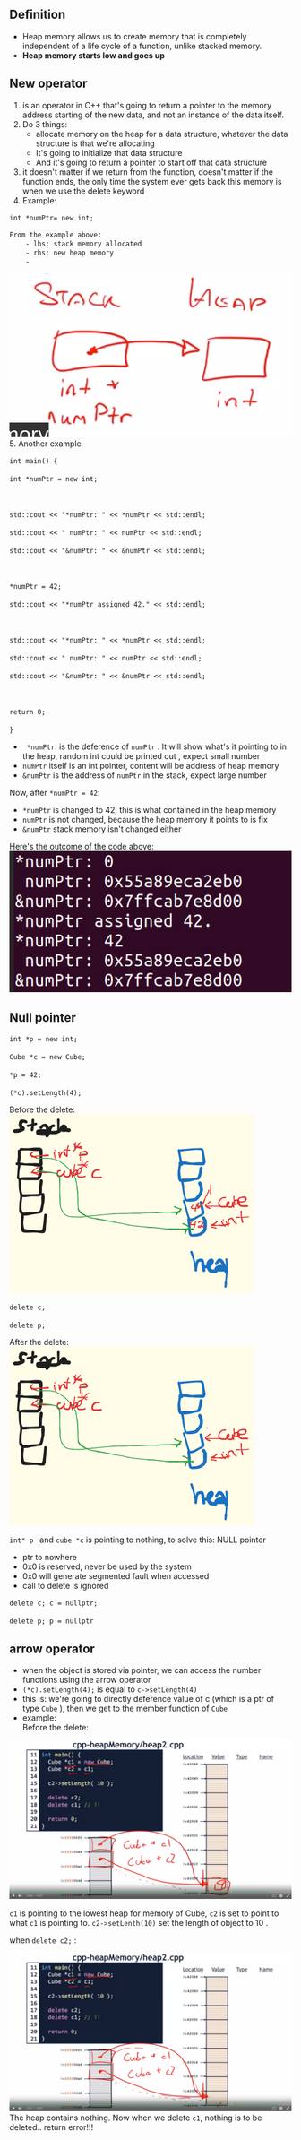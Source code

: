 ## Definition

- Heap memory allows us to create memory that is completely independent of a life cycle of a function, unlike stacked memory.
- **Heap memory starts low and goes up**

## New operator

1. is an operator in C++ that's going to return a pointer to the memory address starting of the new data, and not an instance of the data itself.
2. Do 3 things:
   - allocate memory on the heap for a data structure, whatever the data structure is that we're allocating
   - It's going to initialize that data structure
   - And it's going to return a pointer to start off that data structure
3. it doesn't matter if we return from the function, doesn't matter if the function ends, the only time the system ever gets back this memory is when we use the delete keyword
4. Example:

```
int *numPtr= new int;
```

    From the example above:
    	- lhs: stack memory allocated
    	- rhs: new heap memory
    	-

![image](../../img/heap.png) 
5. Another example

```
int main() {

int *numPtr = new int;



std::cout << "*numPtr: " << *numPtr << std::endl;

std::cout << " numPtr: " << numPtr << std::endl;

std::cout << "&numPtr: " << &numPtr << std::endl;



*numPtr = 42;

std::cout << "*numPtr assigned 42." << std::endl;



std::cout << "*numPtr: " << *numPtr << std::endl;

std::cout << " numPtr: " << numPtr << std::endl;

std::cout << "&numPtr: " << &numPtr << std::endl;



return 0;

}
```

- ` *numPtr`: is the deference of `numPtr` . It will show what's it pointing to in the heap, random int could be printed out , expect small number
- `numPtr` itself is an int pointer, content will be address of heap memory
- `&numPtr` is the address of `numPtr` in the stack, expect large number

Now, after `*numPtr = 42`:

- `*numPtr` is changed to 42, this is what contained in the heap memory
- `numPtr` is not changed, because the heap memory it points to is fix
- `&numPtr` stack memory isn't changed either

Here's the outcome of the code above:
![](../../img/heap2.png)

## Null pointer

```
int *p = new int;

Cube *c = new Cube;

*p = 42;

(*c).setLength(4);
```

Before the delete:
![](../../img/heap3.png)

```
delete c;

delete p;
```

After the delete:
![](../../img/heap4.png.png)

`int* p ` and `cube *c` is pointing to nothing, to solve this: NULL pointer

- ptr to nowhere
- 0x0 is reserved, never be used by the system
- 0x0 will generate segmented fault when accessed
- call to delete is ignored

```
delete c; c = nullptr;

delete p; p = nullptr
```

## arrow operator

- when the object is stored via pointer, we can access the number functions using the arrow operator
- `(*c).setLength(4);` is equal to `c->setLength(4)`
- this is: we're going to directly deference value of c (which is a ptr of type `Cube` ), then we get to the member function of `Cube`
- example:  
  Before the delete:

![](../../img/heap5.png)

`c1` is pointing to the lowest heap for memory of Cube, `c2` is set to point to what `c1` is pointing to.
`c2->setLenth(10)` set the length of object to 10 .

when `delete c2;` :

![](../../img/Pasted%20image%2020240127030353.png)
The heap contains nothing.
Now when we delete `c1`, nothing is to be deleted.. return error!!!
